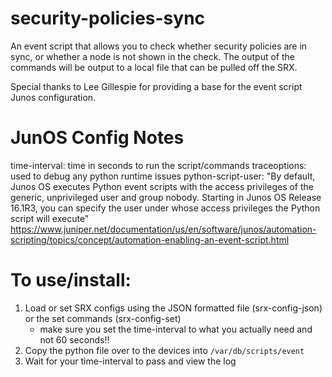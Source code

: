 # security-policies-sync

An event script that allows you to check whether security policies are in sync,
or whether a node is not shown in the check.
The output of the commands will be output to a local file that can be pulled off the SRX.

Special thanks to Lee Gillespie for providing a base for the event script Junos configuration.

# JunOS Config Notes
time-interval: time in seconds to run the script/commands
traceoptions: used to debug any python runtime issues
python-script-user: "By default, Junos OS executes Python event scripts with the access privileges of the generic, unprivileged user and group nobody. Starting in Junos OS Release 16.1R3, you can specify the user under whose access privileges the Python script will execute" https://www.juniper.net/documentation/us/en/software/junos/automation-scripting/topics/concept/automation-enabling-an-event-script.html

# To use/install:
1. Load or set SRX configs using the JSON formatted file (srx-config-json) or the set commands (srx-config-set)
    - make sure you set the time-interval to what you actually need and not 60 seconds!!
2. Copy the python file over to the devices into `/var/db/scripts/event`
3. Wait for your time-interval to pass and view the log

